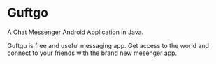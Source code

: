 # Guftgo

A Chat Messenger Android Application in Java.

Guftgu is free and useful messaging app. Get access to the world and connect to your friends with the brand new mesenger app.






